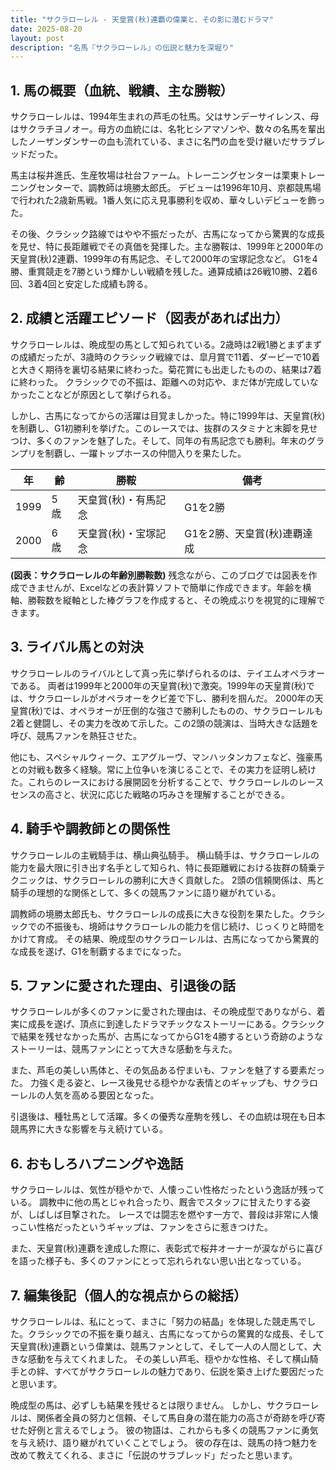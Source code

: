 ```yaml
---
title: "サクラローレル - 天皇賞(秋)連覇の偉業と、その影に潜むドラマ"
date: 2025-08-20
layout: post
description: "名馬『サクラローレル』の伝説と魅力を深堀り"
---
```


## 1. 馬の概要（血統、戦績、主な勝鞍）

サクラローレルは、1994年生まれの芦毛の牡馬。父はサンデーサイレンス、母はサクラチヨノオー。母方の血統には、名牝ヒシアマゾンや、数々の名馬を輩出したノーザンダンサーの血も流れている、まさに名門の血を受け継いだサラブレッドだった。

馬主は桜井進氏、生産牧場は社台ファーム。トレーニングセンターは栗東トレーニングセンターで、調教師は境勝太郎氏。  デビューは1996年10月、京都競馬場で行われた2歳新馬戦。1番人気に応え見事勝利を収め、華々しいデビューを飾った。

その後、クラシック路線ではやや不振だったが、古馬になってから驚異的な成長を見せ、特に長距離戦でその真価を発揮した。主な勝鞍は、1999年と2000年の天皇賞(秋)2連覇、1999年の有馬記念、そして2000年の宝塚記念など。  G1を4勝、重賞競走を7勝という輝かしい戦績を残した。通算成績は26戦10勝、2着6回、3着4回と安定した成績も誇る。


## 2. 成績と活躍エピソード（図表があれば出力）

サクラローレルは、晩成型の馬として知られている。2歳時は2戦1勝とまずまずの成績だったが、3歳時のクラシック戦線では、皐月賞で11着、ダービーで10着と大きく期待を裏切る結果に終わった。菊花賞にも出走したものの、結果は7着に終わった。  クラシックでの不振は、距離への対応や、まだ体が完成していなかったことなどが原因として挙げられる。

しかし、古馬になってからの活躍は目覚ましかった。特に1999年は、天皇賞(秋)を制覇し、G1初勝利を挙げた。このレースでは、抜群のスタミナと末脚を見せつけ、多くのファンを魅了した。そして、同年の有馬記念でも勝利。年末のグランプリを制覇し、一躍トップホースの仲間入りを果たした。

| 年 | 齢 | 勝鞍 | 備考 |
|---|---|---|---|
| 1999 | 5歳 | 天皇賞(秋)・有馬記念 | G1を2勝 |
| 2000 | 6歳 | 天皇賞(秋)・宝塚記念 | G1を2勝、天皇賞(秋)連覇達成 |


**(図表：サクラローレルの年齢別勝鞍数)**  残念ながら、このブログでは図表を作成できませんが、Excelなどの表計算ソフトで簡単に作成できます。年齢を横軸、勝鞍数を縦軸とした棒グラフを作成すると、その晩成ぶりを視覚的に理解できます。


## 3. ライバル馬との対決

サクラローレルのライバルとして真っ先に挙げられるのは、テイエムオペラオーである。  両者は1999年と2000年の天皇賞(秋)で激突。1999年の天皇賞(秋)では、サクラローレルがオペラオーをクビ差で下し、勝利を掴んだ。  2000年の天皇賞(秋)では、オペラオーが圧倒的な強さで勝利したものの、サクラローレルも2着と健闘し、その実力を改めて示した。この2頭の競演は、当時大きな話題を呼び、競馬ファンを熱狂させた。

他にも、スペシャルウィーク、エアグルーヴ、マンハッタンカフェなど、強豪馬との対戦も数多く経験。常に上位争いを演じることで、その実力を証明し続けた。これらのレースにおける展開図を分析することで、サクラローレルのレースセンスの高さと、状況に応じた戦略の巧みさを理解することができる。


## 4. 騎手や調教師との関係性

サクラローレルの主戦騎手は、横山典弘騎手。  横山騎手は、サクラローレルの能力を最大限に引き出す名手として知られ、特に長距離戦における抜群の騎乗テクニックは、サクラローレルの勝利に大きく貢献した。  2頭の信頼関係は、馬と騎手の理想的な関係として、多くの競馬ファンに語り継がれている。

調教師の境勝太郎氏も、サクラローレルの成長に大きな役割を果たした。クラシックでの不振後も、境師はサクラローレルの能力を信じ続け、じっくりと時間をかけて育成。  その結果、晩成型のサクラローレルは、古馬になってから驚異的な成長を遂げ、G1を制覇するまでになった。


## 5. ファンに愛された理由、引退後の話

サクラローレルが多くのファンに愛された理由は、その晩成型でありながら、着実に成長を遂げ、頂点に到達したドラマチックなストーリーにある。クラシックで結果を残せなかった馬が、古馬になってからG1を4勝するという奇跡のようなストーリーは、競馬ファンにとって大きな感動を与えた。

また、芦毛の美しい馬体と、その気品ある佇まいも、ファンを魅了する要素だった。  力強く走る姿と、レース後見せる穏やかな表情とのギャップも、サクラローレルの人気を高める要因となった。

引退後は、種牡馬として活躍。多くの優秀な産駒を残し、その血統は現在も日本競馬界に大きな影響を与え続けている。


## 6. おもしろハプニングや逸話

サクラローレルは、気性が穏やかで、人懐っこい性格だったという逸話が残っている。  調教中に他の馬とじゃれ合ったり、厩舎でスタッフに甘えたりする姿が、しばしば目撃された。  レースでは闘志を燃やす一方で、普段は非常に人懐っこい性格だったというギャップは、ファンをさらに惹きつけた。

また、天皇賞(秋)連覇を達成した際に、表彰式で桜井オーナーが涙ながらに喜びを語った様子も、多くのファンにとって忘れられない思い出となっている。


## 7. 編集後記（個人的な視点からの総括）

サクラローレルは、私にとって、まさに「努力の結晶」を体現した競走馬でした。クラシックでの不振を乗り越え、古馬になってからの驚異的な成長、そして天皇賞(秋)連覇という偉業は、競馬ファンとして、そして一人の人間として、大きな感動を与えてくれました。  その美しい芦毛、穏やかな性格、そして横山騎手との絆、すべてがサクラローレルの魅力であり、伝説を築き上げた要因だったと思います。

晩成型の馬は、必ずしも結果を残せるとは限りません。  しかし、サクラローレルは、関係者全員の努力と信頼、そして馬自身の潜在能力の高さが奇跡を呼び寄せた好例と言えるでしょう。  彼の物語は、これからも多くの競馬ファンに勇気を与え続け、語り継がれていくことでしょう。  彼の存在は、競馬の持つ魅力を改めて教えてくれる、まさに「伝説のサラブレッド」だったと思います。
